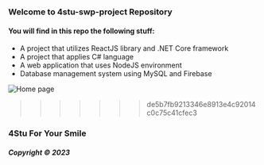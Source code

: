### Welcome to 4stu-swp-project Repository 

#### You will find in this repo the following stuff:

* A project that utilizes ReactJS library and .NET Core framework
* A project that applies C# language
* A web application that uses NodeJS environment
* Database management system using MySQL and Firebase

![Home page](https://github.com/vanhuutoan27/4stu-swp-project/blob/master/screenshots/web.png)
>>>>>>> de5b7fb9213346e8913e4c92014c0c75c41cfec3

### 4Stu For Your Smile

##### Copyright &#169; 2023
